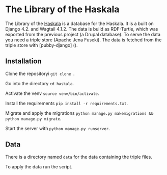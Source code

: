 # The Library of the Haskala

The Library of the [Haskala](https://www.haskala-library.net/) is a database for the Haskala.
It is a built on Django 4.2. and Wagtail 4.1.2.
The data is build as RDF-Turtle, which was exported from the previous project (a Drupal database). To serve the data you need a triple store (Apache Jena Fuseki). The data is fetched from the triple store with [pubby-django] ().

## Installation
Clone the repositoryi `git clone `. 

Go into the directory `cd haskala`.

Activate the venv `source venv/bin/activate`.

Install the requirements `pip install -r requirements.txt`.

Migrate and apply the migrations `python manage.py makemigrations && python manage.py migrate`.

Start the server with `python manage.py runserver`.

## Data

There is a directory named `data` for the data containing the triple files.

To apply the data run the script.
